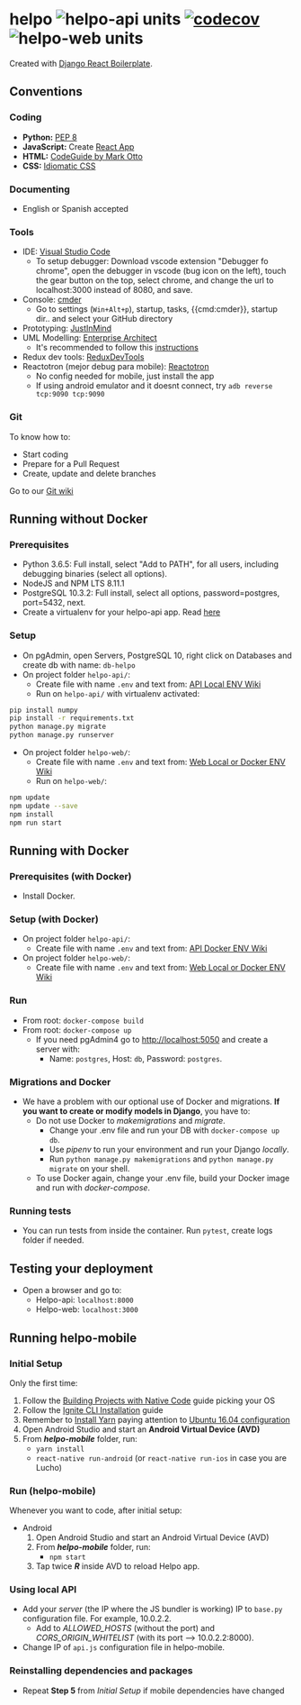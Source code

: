 # helpo ![helpo-api units](https://github.com/Jumpi96/helpo/workflows/helpo-api%20units/badge.svg) [![codecov](https://codecov.io/gh/Jumpi96/helpo/branch/master/graph/badge.svg)](https://codecov.io/gh/Jumpi96/helpo) ![helpo-web units](https://github.com/Jumpi96/helpo/workflows/helpo-web%20units/badge.svg)

Created with [Django React Boilerplate](https://github.com/vintasoftware/django-react-boilerplate).

## Conventions

### Coding

- **Python:** [PEP 8](https://www.python.org/dev/peps/pep-0008/)
- **JavaScript:** Create [React App](https://www.npmjs.com/package/eslint-config-react-app)
- **HTML:** [CodeGuide by Mark Otto](http://codeguide.co/)
- **CSS:** [Idiomatic CSS](https://github.com/necolas/idiomatic-css)

### Documenting

- English or Spanish accepted

### Tools

- IDE: [Visual Studio Code](https://code.visualstudio.com/)
  - To setup debugger: Download vscode extension "Debugger fo chrome", open the debugger in vscode (bug icon on the left), touch the gear button on the top, select chrome, and change the url to localhost:3000 instead of 8080, and save.
- Console: [cmder](http://cmder.net/)
  - Go to settings (`Win+Alt+p`), startup, tasks, {{cmd:cmder}}, startup dir.. and select your GitHub directory
- Prototyping: [JustInMind](https://www.justinmind.com/)
- UML Modelling: [Enterprise Architect](http://www.sparxsystems.com/products/ea/)
  - It's recommended to follow this [instructions](https://docs.google.com/document/d/1aiTtPPE9bWLdNnu2MVhimmbW6wWmoZtIJilpCCdZZQQ/edit?usp=sharing)
- Redux dev tools: [ReduxDevTools](https://chrome.google.com/webstore/detail/redux-devtools/lmhkpmbekcpmknklioeibfkpmmfibljd)
- Reactotron (mejor debug para mobile): [Reactotron](https://github.com/infinitered/reactotron)
  - No config needed for mobile, just install the app
  - If using android emulator and it doesnt connect, try `adb reverse tcp:9090 tcp:9090`

### Git

To know how to:

- Start coding
- Prepare for a Pull Request
- Create, update and delete branches

Go to our [Git wiki](https://github.com/Jumpi96/helpo/wiki/Git-hints)

## Running without Docker

### Prerequisites

- Python 3.6.5: Full install, select "Add to PATH", for all users, including debugging binaries (select all options).
- NodeJS and NPM LTS 8.11.1
- PostgreSQL 10.3.2: Full install, select all options, password=postgres, port=5432, next.
- Create a virtualenv for your helpo-api app. Read [here](https://packaging.python.org/guides/installing-using-pip-and-virtualenv/)

### Setup

- On pgAdmin, open Servers, PostgreSQL 10, right click on Databases and create db with name: `db-helpo`
- On project folder `helpo-api/`:
  - Create file with name `.env` and text from: [API Local ENV Wiki](https://github.com/Jumpi96/helpo/wiki/ENV-Files#local)
  - Run on `helpo-api/` with virtualenv activated:

```bash
pip install numpy
pip install -r requirements.txt
python manage.py migrate
python manage.py runserver
```

- On project folder `helpo-web/`:
  - Create file with name `.env` and text from: [Web Local or Docker ENV Wiki](https://github.com/Jumpi96/helpo/wiki/ENV-Files#local-or-docker)
  - Run on `helpo-web/`:

```bash
npm update
npm update --save
npm install
npm run start
```

## Running with Docker

### Prerequisites (with Docker)

- Install Docker.

### Setup (with Docker)

- On project folder `helpo-api/`:
  - Create file with name `.env` and text from: [API Docker ENV Wiki](https://github.com/Jumpi96/helpo/wiki/ENV-Files#docker)
- On project folder `helpo-web/`:
  - Create file with name `.env` and text from: [Web Local or Docker ENV Wiki](https://github.com/Jumpi96/helpo/wiki/ENV-Files#local-or-docker)

### Run

- From root: `docker-compose build`
- From root: `docker-compose up`
  - If you need pgAdmin4 go to [http://localhost:5050](http://localhost:5050) and create a server with:
    - Name: `postgres`, Host: `db`, Password: `postgres`.

### Migrations and Docker

- We have a problem with our optional use of Docker and migrations. **If you want to create or modify models in Django**, you have to:
  - Do not use Docker to *makemigrations* and *migrate*.
    - Change your .env file and run your DB with `docker-compose up db`.
    - Use *pipenv* to run your environment and run your Django *locally*.
    - Run `python manage.py makemigrations` and `python manage.py migrate` on your shell.
  - To use Docker again, change your .env file, build your Docker image and run with *docker-compose*.

### Running tests
- You can run tests from inside the container. Run `pytest`, create logs folder if needed.
  
## Testing your deployment

- Open a browser and go to:
  - Helpo-api: `localhost:8000`
  - Helpo-web: `localhost:3000`

## Running helpo-mobile

### Initial Setup

Only the first time:

1. Follow the [Building Projects with Native Code](https://facebook.github.io/react-native/docs/getting-started.html) guide picking your OS
2. Follow the [Ignite CLI Installation](https://github.com/infinitered/ignite#arrow_down-install) guide
3. Remember to [Install Yarn](https://yarnpkg.com/lang/en/docs/install/#debian-stable) paying attention to [Ubuntu 16.04 configuration](https://nodejs.org/en/download/package-manager/#debian-and-ubuntu-based-linux-distributions)
4. Open Android Studio and start an **Android Virtual Device (AVD)**
5. From **_helpo-mobile_** folder, run:
    - `yarn install`
    - `react-native run-android` (or `react-native run-ios` in case you are Lucho)

### Run (helpo-mobile)

Whenever you want to code, after initial setup:

- Android
    1. Open Android Studio and start an Android Virtual Device (AVD)
    2. From **_helpo-mobile_** folder, run:
        - `npm start`
    3. Tap twice **_R_** inside AVD to reload Helpo app.

### Using local API

- Add your *server* (the IP where the JS bundler is working) IP to `base.py` configuration file. For example, 10.0.2.2.
  - Add to *ALLOWED_HOSTS* (without the port) and *CORS_ORIGIN_WHITELIST* (with its port --> 10.0.2.2:8000).
- Change IP of `api.js` configuration file in helpo-mobile.

### Reinstalling dependencies and packages

- Repeat **Step 5** from *Initial Setup* if mobile dependencies have changed
